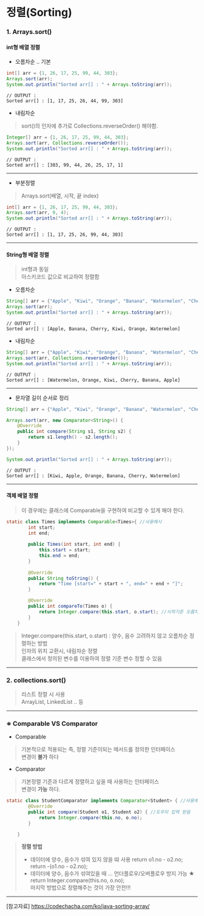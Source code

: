 # 정렬(Sorting)    
### 1. Arrays.sort()   
#### int형 배열 정렬   
- 오름차순 .. 기본   
```java
int[] arr = {1, 26, 17, 25, 99, 44, 303};
Arrays.sort(arr);
System.out.println("Sorted arr[] : " + Arrays.toString(arr));
```   
```text   
// OUTPUT : 
Sorted arr[] : [1, 17, 25, 26, 44, 99, 303]
```   

- 내림차순   
> sort()의 인자에 추가로 Collections.reverseOrder() 해야함.     
```java
Integer[] arr = {1, 26, 17, 25, 99, 44, 303};
Arrays.sort(arr, Collections.reverseOrder());
System.out.println("Sorted arr[] : " + Arrays.toString(arr));
```   
```text   
// OUTPUT : 
Sorted arr[] : [303, 99, 44, 26, 25, 17, 1]   
```    
---   
- 부분정렬    
> Arrays.sort(배열, 시작, 끝 index)    
```java   
int[] arr = {1, 26, 17, 25, 99, 44, 303};
Arrays.sort(arr, 0, 4);
System.out.println("Sorted arr[] : " + Arrays.toString(arr));
```   
```text   
// OUTPUT : 
Sorted arr[] : [1, 17, 25, 26, 99, 44, 303]
```   
---   

#### String형 배열 정렬    
> int형과 동일    
> 아스키코드 값으로 비교하여 정렬함    
- 오름차순   
```java   
String[] arr = {"Apple", "Kiwi", "Orange", "Banana", "Watermelon", "Cherry"};
Arrays.sort(arr);
System.out.println("Sorted arr[] : " + Arrays.toString(arr));
```   
```text   
// OUTPUT : 
Sorted arr[] : [Apple, Banana, Cherry, Kiwi, Orange, Watermelon]
```   

- 내림차순   
```java   
String[] arr = {"Apple", "Kiwi", "Orange", "Banana", "Watermelon", "Cherry"};
Arrays.sort(arr, Collections.reverseOrder());
System.out.println("Sorted arr[] : " + Arrays.toString(arr));
```   
```text   
// OUTPUT : 
Sorted arr[] : [Watermelon, Orange, Kiwi, Cherry, Banana, Apple]
```   
---   
- 문자열 길이 순서로 정리   
```java 
String[] arr = {"Apple", "Kiwi", "Orange", "Banana", "Watermelon", "Cherry"};

Arrays.sort(arr, new Comparator<String>() {
    @Override
    public int compare(String s1, String s2) {
        return s1.length() - s2.length();
    }
});

System.out.println("Sorted arr[] : " + Arrays.toString(arr));
```   
```text
// OUTPUT : 
Sorted arr[] : [Kiwi, Apple, Orange, Banana, Cherry, Watermelon]
```   
---   

#### 객체 배열 정렬    
> 이 경우에는 클래스에 Comparable을 구현하여 비교할 수 있게 해야 한다.   
```java   
static class Times implements Comparable<Times>{ //사용예시
		int start;
		int end;
		
		public Times(int start, int end) {
			this.start = start;
			this.end = end;
		}
		
		@Override
		public String toString() {
			return "Time [start=" + start + ", end=" + end + "]";
		}

		@Override
		public int compareTo(Times o) {
			return Integer.compare(this.start, o.start); //시작기준 오름차순
		}
	}
```   
> Integer.compare(this.start, o.start) : 양수, 음수 고려하지 않고 오름차순 정렬하는 방법   
> 인자의 위치 교환시, 내림차순 정렬    
> 클래스에서 정의된 변수를 이용하여 정렬 기준 변수 정할 수 있음   

---   

### 2. collections.sort()   
> 리스트 정렬 시 사용    
> ArrayList, LinkedList .. 등    
---   

### ※ Comparable<T>  VS  Comparator<T>   
	
- Comparable<T>   
> 기본적으로 적용되는 즉, 정렬 기준이되는 메서드를 정의한 인터페이스   
> 변경이 __불가__ 하다    

- Comparator<T>   
> 기본정렬 기준과 다르게 정렬하고 싶을 때 사용하는 인터페이스   
> 변경이 __가능__ 하다.

```java   
static class StudentComparator implements Comparator<Student> { //사용예시
		@Override
		public int compare(Student o1, Student o2) { //도우미 입력 받음
			return Integer.compare(this.no, o.no); 
		} 

	}
```    
> __정렬 방법__  
> - 데이터에 양수, 음수가 섞여 있지 않을 땨 사용 
> return o1.no - o2.no;   
> return -(o1.no - o2.no);   
> - 데이터에 양수, 음수가 섞여있을 때 ... 언더플로우/오버플로우 방지 가능
> ★ return Integer.compare(this.no, o.no);    
> 마지막 방법으로 정렬해주는 것이 가장 안전!!! 
---   
[참고자료] https://codechacha.com/ko/java-sorting-array/   

